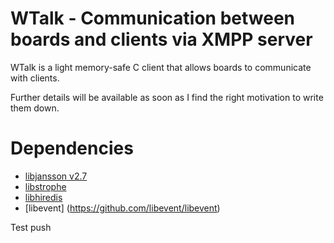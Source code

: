 WTalk - Communication between boards and clients via XMPP server
=========

WTalk is a light memory-safe C client that allows boards to communicate with clients.

Further details will be available as soon as I find the right motivation to write them down.

Dependencies
=========
* [libjansson v2.7](http://www.digip.org/jansson/)
* [libstrophe](http://strophe.im/libstrophe/)
* [libhiredis](https://github.com/redis/hiredis)
* [libevent] (https://github.com/libevent/libevent)

Test push
